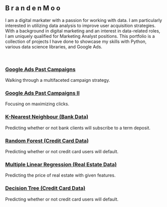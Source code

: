 ## B r a n d e n  M o o

I am a digital markater with a passion for working with data. I am particularly interested in utilizing data analysis to improve user acquisition strategies. With a background in digital marketing and an interest in data-related roles, I am uniquely qualified for Marketing Analyst positions. This portfolio is a collection of projects I have done to showcase my skills with Python, various data science libraries, and Google Ads.

<br>


### [Google Ads Past Campaigns](https://brandenmoo.github.io/GoogleAds/)
Walking through a multifaceted campaign strategy.

### [Google Ads Past Campaigns II](https://brandenmoo.github.io//GoogleAdsCovers/)
Focusing on maximizing clicks.

### [K-Nearest Neighbour (Bank Data)](https://brandenmoo.github.io/KNN-bank/)
Predicting whether or not bank clients will subscribe to a term deposit. 

### [Random Forest (Credit Card Data)](https://brandenmoo.github.io/RandomForestDefault/)
Predicting whether or not credit card users will default.

### [Multiple Linear Regression (Real Estate Data)](https://brandenmoo.github.io/LinearRegressionRealEstate/)
Predicting the price of real estate with given features.

### [Decision Tree (Credit Card Data)](https://brandenmoo.github.io/DecisionTreeDefault/)
Predicting whether or not credit card users will default.


